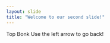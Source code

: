 ```yaml
---
layout: slide
title: "Welcome to our second slide!"
---
```

Top Bonk
Use the left arrow to go back!
